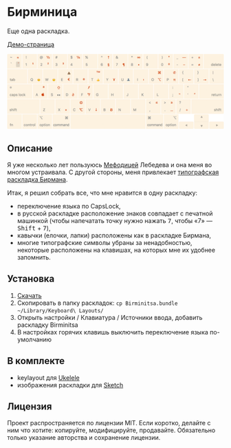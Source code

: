 # Бирминица
Еще одна раскладка.

[Демо-страница](http://chuhlomin.github.io/birminitsa/)

<img src="https://raw.githubusercontent.com/chuhlomin/birminitsa/gh-pages/img/preview.gif" width="730px">

## Описание

Я уже несколько лет пользуюсь [Мефодицей](www.tema.ru/rrr/soft/) Лебедева и она меня во многом устраивала. С другой стороны, меня привлекает [типографская раскладка Бирмана](http://ilyabirman.ru/projects/typography-layout/).

Итак, я решил собрать все, что мне нравится в одну раскладку:

* переключение языка по CapsLock,
* в русской раскладке расположение знаков совпадает с печатной машинкой (чтобы напечатать точку нужно нажать <kbd>7</kbd>, чтобы «7» — <kbd>Shift</kbd> + <kbd>7</kbd>),
* кавычки (елочки, лапки) расположены как в раскладке Бирмана,
* многие типографские символы убраны за ненадобностью, некоторые расположены на клавишах, на которых мне их удобнее запомнить.

## Установка

1. [Скачать](https://raw.githubusercontent.com/chuhlomin/Birminitsa/master/Birminitsa.bundle)
2. Скопировать в папку раскладок: ```cp Birminitsa.bundle ~/Library/Keyboard\ Layouts/```
3. Открыть настройки / Клавиатура / Источники ввода, добавить раскладку Birminitsa
4. В настройках горячих клавишь выключить переключение языка по-умолчанию

## В комплекте

* keylayout для [Ukelele](http://scripts.sil.org/ukelele)
* изображения раскладки для [Sketch](http://bohemiancoding.com/sketch/)

## Лицензия

Проект распространяется по лицензии MIT. Если коротко, делайте с ним что хотите: копируйте, модифицируйте, продавайте. Обязательно только указание авторства и сохранение лицензии.
